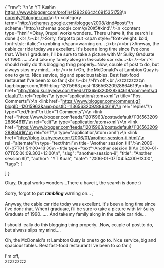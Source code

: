 {
  "raw": "<entry>\n  <author>\n    <name>YT Kuah</name>\n    <uri>https://www.blogger.com/profile/12922664246915351758</uri>\n    <email>noreply@blogger.com</email>\n  </author>\n  <category term=\"http://schemas.google.com/blogger/2008/kind#post\"\n    scheme=\"http://schemas.google.com/g/2005#kind\"/>\n  <content type=\"html\">Okay, Drupal works wonders...There u have it, the search is done :)&lt;br /&gt;&lt;br /&gt;Sorry, forgot to put &lt;span style=&quot;font-weight: bold; font-style: italic;&quot;&gt;rambling &lt;/span&gt;warning on... ;)&lt;br /&gt;&lt;br /&gt;Anyway, the cable car ride today was excellent. It's been a long time since I've done that. When I graduate, I'll be sure to take a picture with Mr Sulky Graduate of 1990........And take my family along in the cable car ride...&lt;br /&gt;&lt;br /&gt;I should really do this blogging thing properly...Now, couple of post to do, but always slips my mind....&lt;br /&gt;&lt;br /&gt;Oh, the McDonald's at Lambton Quay is one to go to. Nice service, big and spacious tables. Best fast-food restaurant I've been to so far :)&lt;br /&gt;&lt;br /&gt;I'm off,&lt;br /&gt;zzzzzzzzz</content>\n  <id>tag:blogger.com,1999:blog-12015963.post-113656320928864619</id>\n  <link href=\"http://blog.kuahyeow.com/feeds/113656320928864619/comments/default\"\n    rel=\"replies\"\n    type=\"application/atom+xml\"\n    title=\"Post Comments\"/>\n  <link href=\"https://www.blogger.com/comment.g?blogID=12015963&amp;postID=113656320928864619\"\n    rel=\"replies\"\n    type=\"text/html\"\n    title=\"1 Comments\"/>\n  <link href=\"https://www.blogger.com/feeds/12015963/posts/default/113656320928864619\"\n    rel=\"edit\"\n    type=\"application/atom+xml\"/>\n  <link href=\"https://www.blogger.com/feeds/12015963/posts/default/113656320928864619\"\n    rel=\"self\"\n    type=\"application/atom+xml\"/>\n  <link href=\"http://blog.kuahyeow.com/2006/01/another-session-ii.html\"\n    rel=\"alternate\"\n    type=\"text/html\"\n    title=\"Another session (II)\"/>\n  <published>2006-01-07T04:54:00+13:00</published>\n  <title type=\"text\">Another session (II)</title>\n  <updated>2006-01-07T05:00:09.303+13:00</updated>\n</entry>",
  "slug": "another-session-ii",
  "title": "Another session (II)",
  "author": "YT Kuah",
  "date": "2006-01-07T04:54:00+13:00",
  "tags": [

  ]
}

Okay, Drupal works wonders...There u have it, the search is done :)<br /><br />Sorry, forgot to put <span style="font-weight: bold; font-style: italic;">rambling </span>warning on... ;)<br /><br />Anyway, the cable car ride today was excellent. It's been a long time since I've done that. When I graduate, I'll be sure to take a picture with Mr Sulky Graduate of 1990........And take my family along in the cable car ride...<br /><br />I should really do this blogging thing properly...Now, couple of post to do, but always slips my mind....<br /><br />Oh, the McDonald's at Lambton Quay is one to go to. Nice service, big and spacious tables. Best fast-food restaurant I've been to so far :)<br /><br />I'm off,<br />zzzzzzzzz